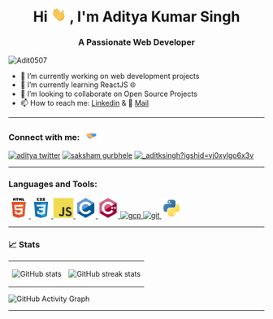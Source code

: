<h1 align="center">Hi <img src="https://github.com/adityathakekar/adityathakekar/blob/master/wave.gif" width="30px"> , I'm Aditya Kumar Singh </h1> 
<h3 align="center">A Passionate Web Developer</h3>


<p align="left"> <img src="https://komarev.com/ghpvc/?username=Adit0507&label=Profile%20views&color=0e75b6&style=flat" alt="Adit0507" /> </p>


- 🔭 I’m currently working on web development projects
- 🌱 I’m currently learning ReactJS :globe_with_meridians:
- 👯 I’m looking to collaborate on Open Source Projects
- 📫 How to reach me: [Linkedin](www.linkedin.com/in/aditya-kumar-singh-87b0a3208) & :love_letter: [Mail](mailto:adi05072002@gmail.com)


------------
<h3 align="left">Connect with me:<img src="https://github.com/sakshamgurbhele/sakshamgurbhele/blob/main/Images/Handshake.gif" width="45px"></h3>

<p align="left">
<a href="https://twitter.com/Adityas88760117" target="blank"><img align="center" src="https://github.com/TheDudeThatCode/TheDudeThatCode/blob/master/Assets/Twitter.svg" alt="aditya twitter" height="30" width="40" /></a>
<a href="www.linkedin.com/in/aditya-kumar-singh-87b0a3208" target="blank"><img align="center" src="https://github.com/TheDudeThatCode/TheDudeThatCode/blob/master/Assets/Linkedin.svg" alt="saksham gurbhele" height="30" width="40" /></a>
<a href="https://www.instagram.com/_aditksingh/" target="blank"><img align="center" src="https://raw.githubusercontent.com/rahuldkjain/github-profile-readme-generator/master/src/images/icons/Social/instagram.svg" alt="_aditksingh?igshid=vj0xylgo6x3v" height="30" width="40" /></a>

-------------------
### Languages and Tools:
<p align="left"> 
<a href="https://www.w3.org/html/" target="_blank"> <img src="https://raw.githubusercontent.com/devicons/devicon/master/icons/html5/html5-original-wordmark.svg" alt="html5" width="40" height="40"/> </a>
<a href="https://www.w3schools.com/css/" target="_blank"> <img src="https://raw.githubusercontent.com/devicons/devicon/master/icons/css3/css3-original-wordmark.svg" alt="css3" width="40" height="40"/> </a> 
<a href="https://developer.mozilla.org/en-US/docs/Web/JavaScript" target="_blank"> <img src="https://raw.githubusercontent.com/devicons/devicon/master/icons/javascript/javascript-original.svg" alt="javascript" width="40" height="40"/> </a>
<a href="https://www.cprogramming.com/" target="_blank" rel="noreferrer"> <img src="https://raw.githubusercontent.com/devicons/devicon/master/icons/c/c-original.svg" alt="c" width="40" height="40"/> </a> 
<a href="https://www.w3schools.com/cpp/" target="_blank" rel="noreferrer"> <img src="https://raw.githubusercontent.com/devicons/devicon/master/icons/cplusplus/cplusplus-original.svg" alt="cplusplus" width="40" height="40"/> </a> 
<a href="https://cloud.google.com" target="_blank"> <img src="https://www.vectorlogo.zone/logos/google_cloud/google_cloud-icon.svg" alt="gcp" width="40" height="40"/> </a> 
<a href="https://git-scm.com/" target="_blank"> <img src="https://www.vectorlogo.zone/logos/git-scm/git-scm-icon.svg" alt="git" width="40" height="40"/> </a>
 <a href="https://www.python.org" target="_blank"> <img src="https://raw.githubusercontent.com/devicons/devicon/master/icons/python/python-original.svg" alt="python" width="40" height="40"/> </a> 
</p>

</div>

-------------------------
### 📈 Stats

 <table>
  <tr>
    <td>

 ![GitHub stats](https://github-readme-stats.vercel.app/api?username=Adit0507&show_icons=true&theme=vision-friendly-dark)
   </td>

   <td>  
   
  ![GitHub streak stats](https://github-readme-streak-stats.herokuapp.com/?user=Adit0507&theme=dark)
     </td>
      </tr>
  </table>

![GitHub Activity Graph](https://activity-graph.herokuapp.com/graph?username=Adit0507&&theme=one-dark)


---

